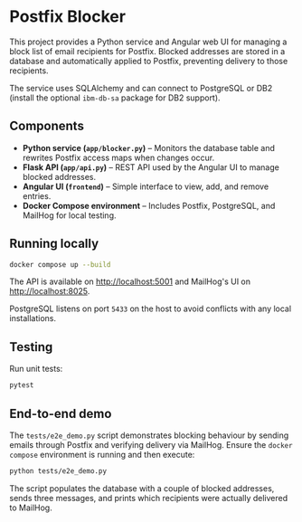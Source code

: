 # Postfix Blocker

This project provides a Python service and Angular web UI for managing a block
list of email recipients for Postfix. Blocked addresses are stored in a
database and automatically applied to Postfix, preventing delivery to those
recipients.

The service uses SQLAlchemy and can connect to PostgreSQL or DB2
(install the optional `ibm-db-sa` package for DB2 support).

## Components

* **Python service (`app/blocker.py`)** – Monitors the database table and
  rewrites Postfix access maps when changes occur.
* **Flask API (`app/api.py`)** – REST API used by the Angular UI to manage
  blocked addresses.
* **Angular UI (`frontend`)** – Simple interface to view, add, and remove
  entries.
* **Docker Compose environment** – Includes Postfix, PostgreSQL, and MailHog
  for local testing.

## Running locally

```bash
docker compose up --build
```

The API is available on [http://localhost:5001](http://localhost:5001) and
MailHog's UI on [http://localhost:8025](http://localhost:8025).

PostgreSQL listens on port `5433` on the host to avoid conflicts with any
local installations.

## Testing

Run unit tests:

```bash
pytest
```

## End-to-end demo

The `tests/e2e_demo.py` script demonstrates blocking behaviour by sending
emails through Postfix and verifying delivery via MailHog.  Ensure the
`docker compose` environment is running and then execute:

```bash
python tests/e2e_demo.py
```

The script populates the database with a couple of blocked addresses, sends
three messages, and prints which recipients were actually delivered to
MailHog.
